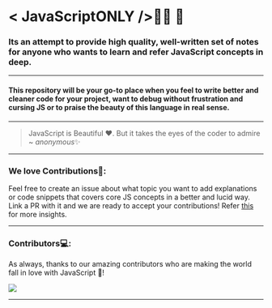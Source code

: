 # < JavaScriptONLY />👨‍💻 🙏

### Its an attempt to provide high quality, well-written set of notes for anyone who wants to learn and refer JavaScript concepts in deep. 

----
#### This repository will be your go-to place when you feel to write better and cleaner code for your project, want to debug without frustration and cursing JS or to praise the beauty of this language in real sense.
---

> JavaScript is Beautiful ♥. But it takes the eyes of the coder to admire ~ *anonymous*✨

---
### __We love Contributions💖__:
Feel free to create an issue about what topic you want to add explanations or code snippets that covers core JS concepts in a better and lucid way. Link a PR with it and we are ready to accept your contributions! Refer [this](https://github.com/sohamsshah/JavaScriptONLY/blob/master/CONTRIBUTING.md) for more insights.

---
### Contributors💻:
As always, thanks to our amazing contributors who are making the world fall in love with JavaScript 💛!    

<a href="https://github.com/sohamsshah/JavaScriptONLY/graphs/contributors">
  <img src="https://contrib.rocks/image?repo=sohamsshah/JavaScriptONLY" />
</a>

---


